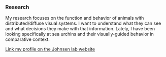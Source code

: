### Research

My research focuses on the function and behavior of animals with distributed/diffuse visual systems. I want to understand what they can see and what decisions they make with that information. Lately, I have been looking specifically at sea urchins and their visually-guided behavior in comparative context.

[Link my profile on the Johnsen lab website](https://opticsoflife.org/people/julia.html)
